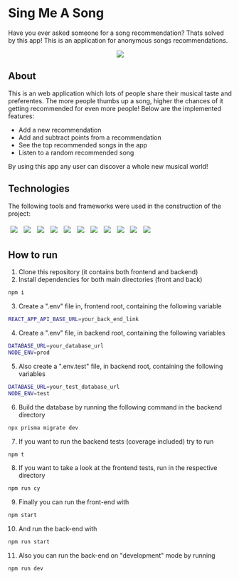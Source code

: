 # Sing Me A Song

Have you ever asked someone for a song recommendation? Thats solved by this app! This is an application for anonymous songs recommendations.
<p align="center">
  <img src="/front-end/public/assets/sing-me-a-song.gif" />
</p>

## About

This is an web application which lots of people share their musical taste and preferentes. The more people thumbs up a song, higher the chances of it getting recommended for even more people!
Below are the implemented features:

- Add a new recommendation
- Add and subtract points from a recommendation
- See the top recommended songs in the app
- Listen to a random recommended song

By using this app any user can discover a whole new musical world!

## Technologies
The following tools and frameworks were used in the construction of the project:<br>
<p>
  <img style='margin: 5px;' src='https://img.shields.io/badge/styled-components%20-%2320232a.svg?&style=for-the-badge&color=b8679e&logo=styled-components&logoColor=%3a3a3a'>
  <img style='margin: 5px;' src='https://img.shields.io/badge/axios%20-%2320232a.svg?&style=for-the-badge&color=informational'>
  <img style='margin: 5px;' src="https://img.shields.io/badge/react-app%20-%2320232a.svg?&style=for-the-badge&color=60ddf9&logo=react&logoColor=%2361DAFB"/>
  <img style='margin: 5px;' src="https://img.shields.io/badge/react_route%20-%2320232a.svg?&style=for-the-badge&logo=react&logoColor=%2361DAFB"/>
  <img style='margin: 5px;' src='https://img.shields.io/badge/react-icons%20-%2320232a.svg?&style=for-the-badge&color=f28dc7&logo=react-icons&logoColor=%2361DAFB'>
  <img style='margin: 5px;' src='https://img.shields.io/badge/cypress%20-%2320232a.svg?&style=for-the-badge&color=orange'>
  <img style='margin: 5px;' src='https://img.shields.io/badge/prisma%20-%2320232a.svg?&style=for-the-badge&color=blueviolet'>
  <img style='margin: 5px;' src='https://img.shields.io/badge/typescript%20-%2320232a.svg?&style=for-the-badge&color=blue'>
  <img style='margin: 5px;' src='https://img.shields.io/badge/supertest%20-%2320232a.svg?&style=for-the-badge&color=green'>
  <img style='margin: 5px;' src='https://img.shields.io/badge/jest%20-%2320232a.svg?&style=for-the-badge&color=red'>
  <img style='margin: 5px;' src='https://img.shields.io/badge/joi%20-%2320232a.svg?&style=for-the-badge&color=informational'>
</p>

## How to run

1. Clone this repository (it contains both frontend and backend)
2. Install dependencies for both main directories (front and back)
```bash
npm i
```
3. Create a ".env" file in, frontend root, containing the following variable
```bash
REACT_APP_API_BASE_URL=your_back_end_link
```
4. Create a ".env" file, in backend root, containing the following variables
```bash
DATABASE_URL=your_database_url
NODE_ENV=prod
```
5. Also create a ".env.test" file, in backend root, containing the following variables
```bash
DATABASE_URL=your_test_database_url
NODE_ENV=test
```
6. Build the database by running the following command in the backend directory
```bash
npx prisma migrate dev
```
7. If you want to run the backend tests (coverage included) try to run 
```bash
npm t
```
8. If you want to take a look at the frontend tests, run in the respective directory
```bash
npm run cy
```
9. Finally you can run the front-end with
```bash
npm start
```
10. And run the back-end with
```bash
npm run start
```
11. Also you can run the back-end on "development" mode by running
```bash
npm run dev
```
